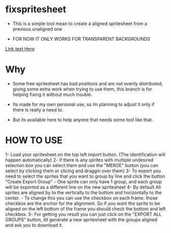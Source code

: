 # fixspritesheet

- This is a simple tool mean to create a aligned spritesheet from a previous unaligned one

- FOR NOW IT ONLY WORKS FOR TRANSPARENT BACKGROUNDS

[Link text Here](https://fixspritesheet.netlify.app/)

# Why 

- Some free spritesheet has bad positions and are not evenly distributed, giving some extra work 
when trying to use them, this branch is for helping fixing it without much trouble.

- Its made for my own personal use, so Im planning to adjust it only if there is really a need to.

- But its available here to help anyone that needs some tool like that.

# HOW TO USE

1- Load your spritesheet on the top left import button. (The identification will happen automatically)
2- if there is any sprites with multiple undesired selection box you can select them and use the "MERGE" button (you can select by clicking them or clicing and draggin over them)
3- To export you need to select the sprites that you want to group by line and click the button "Create Export Group"
    - One sprite can only have 1 group, and each group will be exported as a different line on the new spritesheet
4- By default All sprites are aligned by to the vertically to the bottom and horizontally to the center. 
    - To change this you can use the checkbox on each frame. those checkbox are the anchor for the alignment. So if you want the sprite to be aligned
    on the left bottom of the frame you should check the bottom and left checkbox. 
5- For getting you result you can just click on the "EXPORT ALL GROUPS" button, itll generate a new spritesheet with the groups aligned and ask you
to download it.
